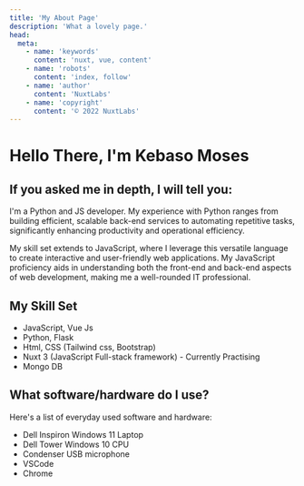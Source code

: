 ```yaml
---
title: 'My About Page'
description: 'What a lovely page.'
head:
  meta:
    - name: 'keywords'
      content: 'nuxt, vue, content'
    - name: 'robots'
      content: 'index, follow'
    - name: 'author'
      content: 'NuxtLabs'
    - name: 'copyright'
      content: '© 2022 NuxtLabs'
---
```



# Hello There, I'm Kebaso Moses

## If you asked me in depth, I will tell you:

I'm a Python and JS developer. My experience with Python ranges from building efficient, scalable back-end services to automating repetitive tasks, significantly enhancing productivity and operational efficiency. 

My skill set extends to JavaScript, where I leverage this versatile language to create interactive and user-friendly web applications. My JavaScript proficiency aids in understanding both the front-end and back-end aspects of web development, making me a well-rounded IT professional.

## My Skill Set
- JavaScript, Vue Js
- Python, Flask
- Html, CSS (Tailwind css, Bootstrap)
- Nuxt 3 (JavaScript Full-stack framework) - Currently Practising
- Mongo DB

## What software/hardware do I use?

Here's a list of everyday used software and hardware:

- Dell Inspiron Windows 11 Laptop
- Dell Tower Windows 10 CPU
- Condenser USB microphone
- VSCode
- Chrome
